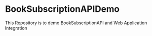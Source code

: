 # BookSubscriptionAPIDemo
This Repository is to demo BookSubscriptionAPI and Web Application Integration
